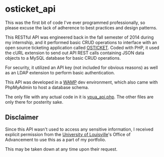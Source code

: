 # osticket_api

This was the first bit of code I've ever programmed professionally, so please excuse the lack of adherence to best practices and design patterns.

This RESTful API was engineered back in the fall semester of 2014 during my internship, and it performed basic CRUD operations to interface with an open source ticketing application called [OSTICKET](https://osticket.com/). Coded with PHP, it used the cURL extension to send out API REST calls containing JSON data objects to a MySQL database for basic CRUD operations.

For security, it utilized an API key (not included for obvious reasons) as well as an LDAP extension to perform basic authentication.

This API was developed in a [WAMP](https://www.wampserver.com/en/) dev environment, which also came with PhpMyAdmin to host a database schema.

The only file with any actual code in it is [vpua_api.php](https://github.com/KerickHowlett/osticket_api/blob/master/vpua_api.php). The other files are only there for posterity sake.

## Disclaimer
Since this API wasn't used to access any sensitive information, I received explicit permission from the [University of Louisville](https://louisville.edu/)'s Office of Advancement to use this as a part of my portfolio.

This may be taken down at any time upon their request.
